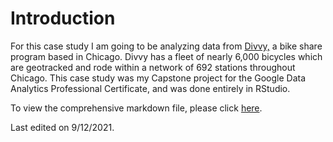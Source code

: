 # Introduction

For this case study I am going to be analyzing data from [Divvy,](https://www.divvybikes.com) a bike share program based in Chicago. Divvy has a fleet of nearly 6,000 bicycles which are geotracked and rode within a network of 692 stations throughout Chicago. This case study was my Capstone project for the Google Data Analytics Professional Certificate, and was done entirely in RStudio.

To view the comprehensive markdown file, please click [here](https://github.com/aaronjoslinwangdu/bike-share-case-study/blob/master/bikeshare-case-study-md.md).

Last edited on 9/12/2021.





